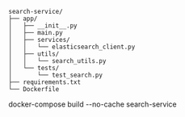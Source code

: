 ```
search-service/
├── app/
│   ├── __init__.py
│   ├── main.py
│   ├── services/
│   │   └── elasticsearch_client.py
│   ├── utils/
│   │   └── search_utils.py
│   └── tests/
│       └── test_search.py
├── requirements.txt
└── Dockerfile
```
docker-compose build --no-cache search-service
